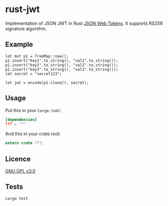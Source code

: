 rust-jwt
================================================

Implementation of JSON JWT in Rust [JSON Web Tokens](http://jwt.io). It supports RS256 signature algorithm.


## Example

```
let mut p1 = TreeMap::new();
p1.insert("key1".to_string(), "val1".to_string());
p1.insert("key2".to_string(), "val2".to_string());
p1.insert("key3".to_string(), "val3".to_string());
let secret = "secret123";

let jwt = encode(p1.clone(), secret);
```


## Usage

Put this in your `Cargo.toml`:

```toml
[dependencies]
??? = "*"
```

And this in your crate root:

```rust
extern crate ???;
```

## Licence

[GNU GPL v3.0](https://raw.github.com/GildedHonour/rust-jwt/master/LICENCE)

## Tests

```shell
cargo test
```

